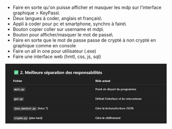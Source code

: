* Faire en sorte qu'on puisse afficher et masquer les mdp sur l'interface graphique > KeyPass\
* Deux langues à coder, anglais et français\
* Appli à coder pour pc et smartphone, synchro à faire\
* Bouton copier coller sur username et mdp\
* Bouton pour afficher/masquer le mot de passe\
* Faire en sorte que le mot de passe passe de crypté à non crypté en graphique comme en console
* Faire un all in one pour utilisateur (.exe)
* Faire une interface web (hmtl, css, js, sql)

![img.png](data/genericTaskList.png)

